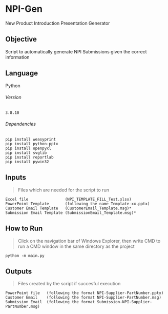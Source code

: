 # NPI-Gen
New Product Introduction Presentation Generator

## Objective
Script to automatically generate NPI Submissions given the correct information

## Language
Python

###### Version
```
3.8.10
```

###### Dependencies
```
pip install weasyprint
pip install python-pptx
pip install openpyxl
pip install svglib
pip install reportlab
pip install pywin32
```

## Inputs
> Files which are needed for the script to run
```
Excel file                (NPI_TEMPLATE_FILL_Test.xlsx)
PowerPoint Template       (following the name Template-xx.pptx)
Customer Email Template   (CustomerEmail_Template.msg)*
Submission Email Template (SubmissionEmail_Template.msg)*
```

## How to Run
> Click on the navigation bar of Windows Explorer, then write CMD to run a CMD window in the same directory as the project
```
python -m main.py
```

## Outputs
> Files created by the script if succesful execution
```
PowerPoint file   (following the format NPI-Supplier-PartNumber.pptx)
Customer Email    (following the format NPI-Supplier-PartNumber.msg)
Submission Email  (following the format Submission-NPI-Supplier-PartNumber.msg)
```
